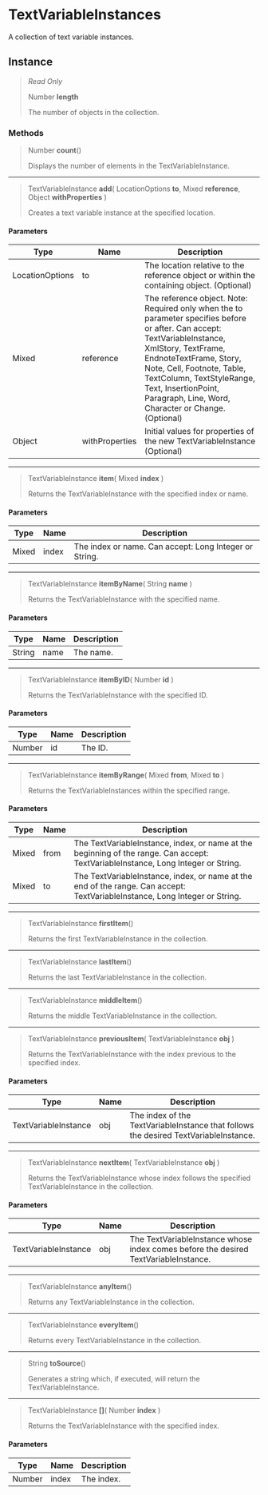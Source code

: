 # TextVariableInstances
A collection of text variable instances.

## Instance
> *Read Only* 
> 
> Number **length** 
>
> The number of objects in the collection.

### Methods
> Number **count**()
> 
> Displays the number of elements in the TextVariableInstance.
*** 
> TextVariableInstance **add**( LocationOptions **to**, Mixed **reference**, Object **withProperties** )
> 
> Creates a text variable instance at the specified location.
#### Parameters
| Type | Name | Description |
|---|---|---|
| LocationOptions | to | The location relative to the reference object or within the containing object. (Optional) |
| Mixed | reference | The reference object. Note: Required only when the to parameter specifies before or after. Can accept: TextVariableInstance, XmlStory, TextFrame, EndnoteTextFrame, Story, Note, Cell, Footnote, Table, TextColumn, TextStyleRange, Text, InsertionPoint, Paragraph, Line, Word, Character or Change. (Optional) |
| Object | withProperties | Initial values for properties of the new TextVariableInstance (Optional) |

*** 
> TextVariableInstance **item**( Mixed **index** )
> 
> Returns the TextVariableInstance with the specified index or name.
#### Parameters
| Type | Name | Description |
|---|---|---|
| Mixed | index | The index or name. Can accept: Long Integer or String. |

*** 
> TextVariableInstance **itemByName**( String **name** )
> 
> Returns the TextVariableInstance with the specified name.
#### Parameters
| Type | Name | Description |
|---|---|---|
| String | name | The name. |

*** 
> TextVariableInstance **itemByID**( Number **id** )
> 
> Returns the TextVariableInstance with the specified ID.
#### Parameters
| Type | Name | Description |
|---|---|---|
| Number | id | The ID. |

*** 
> TextVariableInstance **itemByRange**( Mixed **from**, Mixed **to** )
> 
> Returns the TextVariableInstances within the specified range.
#### Parameters
| Type | Name | Description |
|---|---|---|
| Mixed | from | The TextVariableInstance, index, or name at the beginning of the range. Can accept: TextVariableInstance, Long Integer or String. |
| Mixed | to | The TextVariableInstance, index, or name at the end of the range. Can accept: TextVariableInstance, Long Integer or String. |

*** 
> TextVariableInstance **firstItem**()
> 
> Returns the first TextVariableInstance in the collection.
*** 
> TextVariableInstance **lastItem**()
> 
> Returns the last TextVariableInstance in the collection.
*** 
> TextVariableInstance **middleItem**()
> 
> Returns the middle TextVariableInstance in the collection.
*** 
> TextVariableInstance **previousItem**( TextVariableInstance **obj** )
> 
> Returns the TextVariableInstance with the index previous to the specified index.
#### Parameters
| Type | Name | Description |
|---|---|---|
| TextVariableInstance | obj | The index of the TextVariableInstance that follows the desired TextVariableInstance. |

*** 
> TextVariableInstance **nextItem**( TextVariableInstance **obj** )
> 
> Returns the TextVariableInstance whose index follows the specified TextVariableInstance in the collection.
#### Parameters
| Type | Name | Description |
|---|---|---|
| TextVariableInstance | obj | The TextVariableInstance whose index comes before the desired TextVariableInstance. |

*** 
> TextVariableInstance **anyItem**()
> 
> Returns any TextVariableInstance in the collection.
*** 
> TextVariableInstance **everyItem**()
> 
> Returns every TextVariableInstance in the collection.
*** 
> String **toSource**()
> 
> Generates a string which, if executed, will return the TextVariableInstance.
*** 
> TextVariableInstance **[]**( Number **index** )
> 
> Returns the TextVariableInstance with the specified index.
#### Parameters
| Type | Name | Description |
|---|---|---|
| Number | index | The index. |


